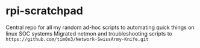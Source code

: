 # rpi-scratchpad
Central repo for all my random ad-hoc scripts to automating quick things on linux SOC systems
Migrated netmon and troubleshooting scripts to `https://github.com/tim0n3/Network-SwissArmy-Knife.git`
